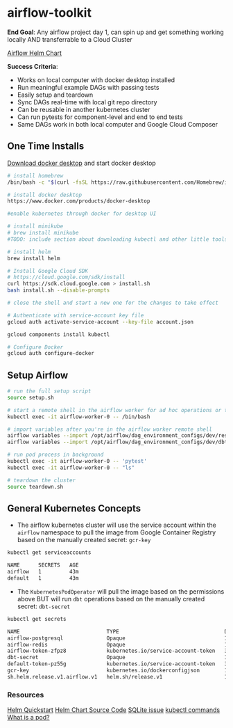 # airflow-toolkit

**End Goal**: Any airflow project day 1, can spin up and get something working locally AND transferrable to a Cloud Cluster

[Airflow Helm Chart](https://hub.helm.sh/charts/stable/airflow)

**Success Criteria**:

- Works on local computer with docker desktop installed
- Run meaningful example DAGs with passing tests
- Easily setup and teardown
- Sync DAGs real-time with local git repo directory
- Can be reusable in another kubernetes cluster
- Can run pytests for component-level and end to end tests
- Same DAGs work in both local computer and Google Cloud Composer

## One Time Installs

[Download docker desktop](https://www.docker.com/products/docker-desktop) and start docker desktop

```bash
# install homebrew
/bin/bash -c "$(curl -fsSL https://raw.githubusercontent.com/Homebrew/install/master/install.sh)"

# install docker desktop
https://www.docker.com/products/docker-desktop

#enable kubernetes through docker for desktop UI

# install minikube
# brew install minikube
#TODO: include section about downloading kubectl and other little tools as needed

# install helm
brew install helm

# Install Google Cloud SDK
# https://cloud.google.com/sdk/install
curl https://sdk.cloud.google.com > install.sh
bash install.sh --disable-prompts

# close the shell and start a new one for the changes to take effect

# Authenticate with service-account key file
gcloud auth activate-service-account --key-file account.json

gcloud components install kubectl

# Configure Docker
gcloud auth configure-docker

```

## Setup Airflow

```bash
# run the full setup script
source setup.sh

# start a remote shell in the airflow worker for ad hoc operations or to run pytests
kubectl exec -it airflow-worker-0 -- /bin/bash

# import variables after you're in the airflow worker remote shell
airflow variables --import /opt/airflow/dag_environment_configs/dev/reset_dag_configs_dev_pytest.json
airflow variables --import /opt/airflow/dag_environment_configs/dev/dbt_kube_config_pytest_dev.json

# run pod process in background
kubectl exec -it airflow-worker-0 -- 'pytest'
kubectl exec -it airflow-worker-0 -- "ls"

# teardown the cluster
source teardown.sh

```

## General Kubernetes Concepts

- The airflow kubernetes cluster will use the service account within the `airflow` namespace to pull the image from Google Container Registry based on the manually created secret: `gcr-key`

```bash
kubectl get serviceaccounts

NAME      SECRETS   AGE
airflow   1         43m
default   1         43m
```

- The `KubernetesPodOperator` will pull the image based on the permissions above BUT will run `dbt` operations based on the manually created secret: `dbt-secret`

```bash
kubectl get secrets

NAME                            TYPE                                  DATA   AGE
airflow-postgresql              Opaque                                1      50m
airflow-redis                   Opaque                                1      50m
airflow-token-zfpz8             kubernetes.io/service-account-token   3      50m
dbt-secret                      Opaque                                1      50m
default-token-pz55g             kubernetes.io/service-account-token   3      50m
gcr-key                         kubernetes.io/dockerconfigjson        1      50m
sh.helm.release.v1.airflow.v1   helm.sh/release.v1                    1      50m
```

### Resources

[Helm Quickstart](https://helm.sh/docs/intro/quickstart/)
[Helm Chart Source Code](https://github.com/helm/charts/tree/master/stable/airflow)
[SQLite issue](https://github.com/helm/charts/issues/22477)
[kubectl commands](https://kubernetes.io/docs/reference/generated/kubectl/kubectl-commands)
[What is a pod?](https://kubernetes.io/docs/concepts/workloads/pods/pod/)
